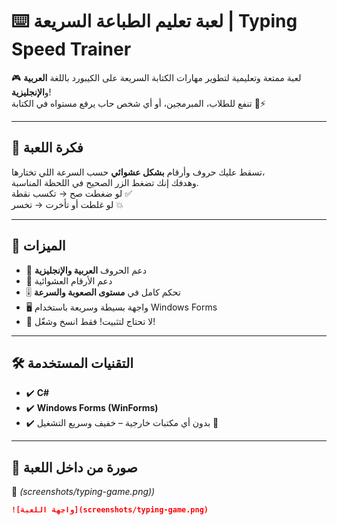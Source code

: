 # ⌨️ لعبة تعليم الطباعة السريعة | Typing Speed Trainer

🎮 لعبة ممتعة وتعليمية لتطوير مهارات الكتابة السريعة على الكيبورد باللغة **العربية** و**الإنجليزية**!  
تنفع للطلاب، المبرمجين، أو أي شخص حاب يرفع مستواه في الكتابة 🧠⚡

---

## 📌 فكرة اللعبة

تسقط عليك حروف وأرقام **بشكل عشوائي** حسب السرعة اللي تختارها،  
وهدفك إنك تضغط الزر الصحيح في اللحظة المناسبة.  
لو ضغطت صح → تكسب نقطة ✅  
لو غلطت أو تأخرت → تخسر 💥

---

## 🧠 الميزات

- 💬 دعم الحروف **العربية والإنجليزية**
- 🧮 دعم الأرقام العشوائية
- 🎚️ تحكم كامل في **مستوى الصعوبة والسرعة**
- 🖥️ واجهة بسيطة وسريعة باستخدام Windows Forms
- 🚀 لا تحتاج لتثبيت! فقط انسخ وشغّل!

---

## 🛠️ التقنيات المستخدمة

- ✔️ **C#**
- ✔️ **Windows Forms (WinForms)**
- ✔️ بدون أي مكتبات خارجية – خفيف وسريع التشغيل 💨

---

## 📸 صورة من داخل اللعبة

📌 *(screenshots/typing-game.png))*

```markdown
![واجهة اللعبة](screenshots/typing-game.png)
